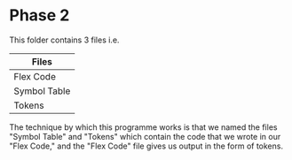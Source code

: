 #
# Phase 2  


This folder contains 3 files i.e.  

|Files        |
|------------  |
| Flex Code    |
| Symbol Table |
| Tokens       |  

The technique by which this programme works is that we named the files "Symbol Table" and "Tokens" which contain the code that we wrote in our "Flex Code," and the "Flex Code" file gives us output in the form of tokens.
